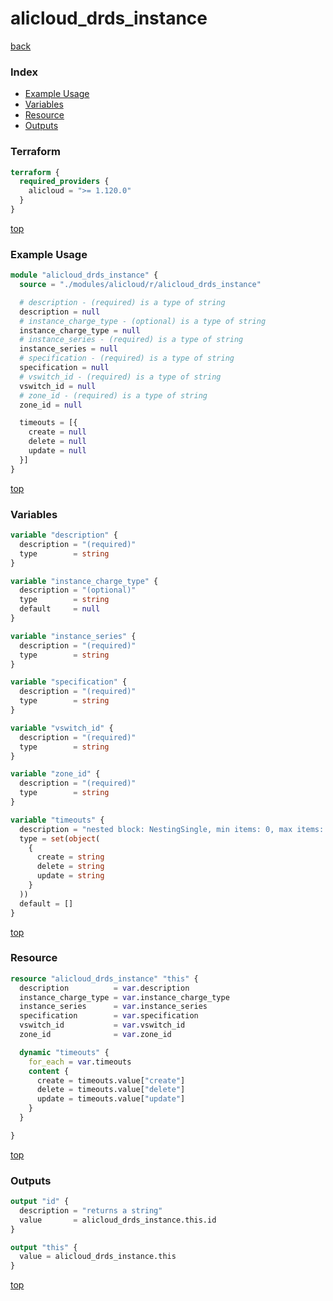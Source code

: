 # alicloud_drds_instance

[back](../alicloud.md)

### Index

- [Example Usage](#example-usage)
- [Variables](#variables)
- [Resource](#resource)
- [Outputs](#outputs)

### Terraform

```terraform
terraform {
  required_providers {
    alicloud = ">= 1.120.0"
  }
}
```

[top](#index)

### Example Usage

```terraform
module "alicloud_drds_instance" {
  source = "./modules/alicloud/r/alicloud_drds_instance"

  # description - (required) is a type of string
  description = null
  # instance_charge_type - (optional) is a type of string
  instance_charge_type = null
  # instance_series - (required) is a type of string
  instance_series = null
  # specification - (required) is a type of string
  specification = null
  # vswitch_id - (required) is a type of string
  vswitch_id = null
  # zone_id - (required) is a type of string
  zone_id = null

  timeouts = [{
    create = null
    delete = null
    update = null
  }]
}
```

[top](#index)

### Variables

```terraform
variable "description" {
  description = "(required)"
  type        = string
}

variable "instance_charge_type" {
  description = "(optional)"
  type        = string
  default     = null
}

variable "instance_series" {
  description = "(required)"
  type        = string
}

variable "specification" {
  description = "(required)"
  type        = string
}

variable "vswitch_id" {
  description = "(required)"
  type        = string
}

variable "zone_id" {
  description = "(required)"
  type        = string
}

variable "timeouts" {
  description = "nested block: NestingSingle, min items: 0, max items: 0"
  type = set(object(
    {
      create = string
      delete = string
      update = string
    }
  ))
  default = []
}
```

[top](#index)

### Resource

```terraform
resource "alicloud_drds_instance" "this" {
  description          = var.description
  instance_charge_type = var.instance_charge_type
  instance_series      = var.instance_series
  specification        = var.specification
  vswitch_id           = var.vswitch_id
  zone_id              = var.zone_id

  dynamic "timeouts" {
    for_each = var.timeouts
    content {
      create = timeouts.value["create"]
      delete = timeouts.value["delete"]
      update = timeouts.value["update"]
    }
  }

}
```

[top](#index)

### Outputs

```terraform
output "id" {
  description = "returns a string"
  value       = alicloud_drds_instance.this.id
}

output "this" {
  value = alicloud_drds_instance.this
}
```

[top](#index)
